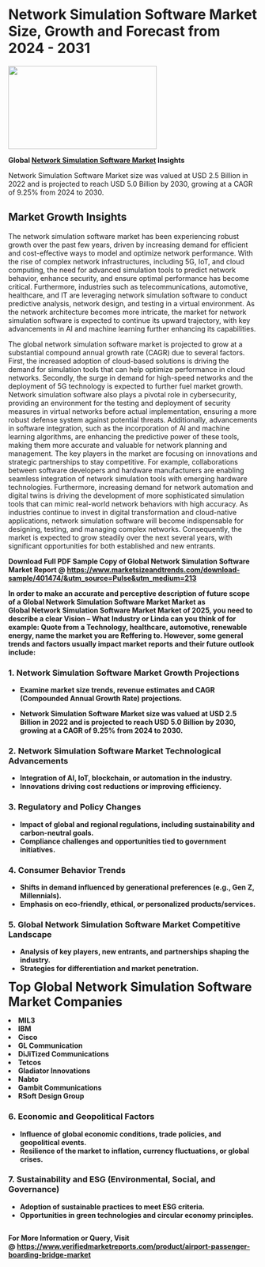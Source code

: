 <H1>Network Simulation Software Market Size, Growth and Forecast from 2024 - 2031</H1><img class="aligncenter size-medium wp-image-584254" src="https://thirdeyenews.in/wp-content/uploads/2024/09/Global-Market-Research-300x168.jpeg" alt="" width="300" height="168" /><p><strong>Global&nbsp;<a href="https://www.marketsizeandtrends.com/download-sample/401474/&amp;utm_source=Pulse&amp;utm_medium=213">Network Simulation Software Market</a> Insights</strong></p><p>Network Simulation Software Market size was valued at USD 2.5 Billion in 2022 and is projected to reach USD 5.0 Billion by 2030, growing at a CAGR of 9.25% from 2024 to 2030.</p><p><h2>Market Growth Insights</h2> <p>The network simulation software market has been experiencing robust growth over the past few years, driven by increasing demand for efficient and cost-effective ways to model and optimize network performance. With the rise of complex network infrastructures, including 5G, IoT, and cloud computing, the need for advanced simulation tools to predict network behavior, enhance security, and ensure optimal performance has become critical. Furthermore, industries such as telecommunications, automotive, healthcare, and IT are leveraging network simulation software to conduct predictive analysis, network design, and testing in a virtual environment. As the network architecture becomes more intricate, the market for network simulation software is expected to continue its upward trajectory, with key advancements in AI and machine learning further enhancing its capabilities.</p> <p><strong></strong></p> <p>The global network simulation software market is projected to grow at a substantial compound annual growth rate (CAGR) due to several factors. First, the increased adoption of cloud-based solutions is driving the demand for simulation tools that can help optimize performance in cloud networks. Secondly, the surge in demand for high-speed networks and the deployment of 5G technology is expected to further fuel market growth. Network simulation software also plays a pivotal role in cybersecurity, providing an environment for the testing and deployment of security measures in virtual networks before actual implementation, ensuring a more robust defense system against potential threats. Additionally, advancements in software integration, such as the incorporation of AI and machine learning algorithms, are enhancing the predictive power of these tools, making them more accurate and valuable for network planning and management. The key players in the market are focusing on innovations and strategic partnerships to stay competitive. For example, collaborations between software developers and hardware manufacturers are enabling seamless integration of network simulation tools with emerging hardware technologies. Furthermore, increasing demand for network automation and digital twins is driving the development of more sophisticated simulation tools that can mimic real-world network behaviors with high accuracy. As industries continue to invest in digital transformation and cloud-native applications, network simulation software will become indispensable for designing, testing, and managing complex networks. Consequently, the market is expected to grow steadily over the next several years, with significant opportunities for both established and new entrants. <p><strong></p><p><span class=""><strong>Download Full PDF Sample Copy of Global Network Simulation Software Market Report</strong> @ <a href="https://www.marketsizeandtrends.com/download-sample/401474/&amp;utm_source=Pulse&amp;utm_medium=213" target="_blank">https://www.marketsizeandtrends.com/download-sample/401474/&amp;utm_source=Pulse&amp;utm_medium=213</a></span></p><p>In order to make an accurate and perceptive description of future scope of a Global&nbsp;Network Simulation Software Market Market as Global&nbsp;Network Simulation Software Market Market of 2025, you need to describe a clear Vision &ndash; What Industry or Linda can you think of for example: Quote from a Technology, healthcare, automotive, renewable energy, name the market you are Reffering to. However, some general trends and factors usually impact market reports and their future outlook include:</p><h3>1.&nbsp;<strong>Network Simulation Software Market Growth Projections</strong></h3><ul><li>Examine market size trends, revenue estimates and CAGR (Compounded Annual Growth Rate) projections.</li><li><p>Network Simulation Software Market size was valued at USD 2.5 Billion in 2022 and is projected to reach USD 5.0 Billion by 2030, growing at a CAGR of 9.25% from 2024 to 2030.</p></li></ul><h3>2.&nbsp;<strong>Network Simulation Software Market Technological Advancements</strong></h3><ul><li>Integration of AI, IoT, blockchain, or automation in the industry.</li><li>Innovations driving cost reductions or improving efficiency.</li></ul><h3>3.&nbsp;<strong>Regulatory and Policy Changes</strong></h3><ul><li>Impact of global and regional regulations, including sustainability and carbon-neutral goals.</li><li>Compliance challenges and opportunities tied to government initiatives.</li></ul><h3>4.&nbsp;<strong>Consumer Behavior Trends</strong></h3><ul><li>Shifts in demand influenced by generational preferences (e.g., Gen Z, Millennials).</li><li>Emphasis on eco-friendly, ethical, or personalized products/services.</li></ul><h3>5.&nbsp;<strong>Global Network Simulation Software Market Competitive Landscape</strong></h3><ul><li>Analysis of key players, new entrants, and partnerships shaping the industry.</li><li>Strategies for differentiation and market penetration.</li></ul><p data-pm-slice="1 1 []"><span style="color: inherit; font-family: inherit; font-size: 25px;">Top Global Network Simulation Software Market Companies</span></p><div class="" data-test-id=""><p><li>MIL3</li><li> IBM</li><li> Cisco</li><li> GL Communication</li><li> DiJiTized Communications</li><li> Tetcos</li><li> Gladiator Innovations</li><li> Nabto</li><li> Gambit Communications</li><li> RSoft Design Group</li></p></div><h3>6.&nbsp;<strong>Economic and Geopolitical Factors</strong></h3><ul><li>Influence of global economic conditions, trade policies, and geopolitical events.</li><li>Resilience of the market to inflation, currency fluctuations, or global crises.</li></ul><h3>7.&nbsp;<strong>Sustainability and ESG (Environmental, Social, and Governance)</strong></h3><ul><li>Adoption of sustainable practices to meet ESG criteria.</li><li>Opportunities in green technologies and circular economy principles.</li></ul><h2><strong style="font-size: 14px;">For More Information or Query, Visit @&nbsp;</strong><a style="background-color: #ffffff; font-size: 14px;" href="https://www.marketsizeandtrends.com/report/network-simulation-software-market/" target="_blank">https://www.verifiedmarketreports.com/product/airport-passenger-boarding-bridge-market</a></h2>
